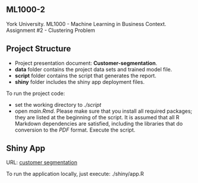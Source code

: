 ## ML1000-2
York University. ML1000 - Machine Learning in Business Context. Assignment #2 - Clustering Problem

## Project Structure

* Project presentation document: **Customer-segmentation**.  
* **data** folder contains the project data sets and trained model file. 
* **script** folder contains the script that generates the report.
* **shiny** folder includes the shiny app deployment files.

To run the project code:

* set the working directory to *./script*
* open *main.Rmd*. Please make sure that you install all required packages; they are listed at the beginning of the script. It is assumed that all R Markdown dependencies are satisfied, including the libraries that do conversion to the *PDF* format. Execute the script.


## Shiny App

URL: [customer segmentation](https://li-ketao.shinyapps.io/shiny-customer-seg/)

To run the application locally, just execute:
./shiny/app.R
